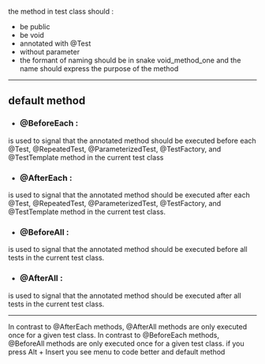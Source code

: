 the method in test class should :          
* be public            
* be void            
* annotated with @Test             
* without parameter
* the formant of naming should be in snake void_method_one and the name should express
the purpose of the method

*****************
## default method

* ### @BeforeEach :             
is used to signal that the annotated method should be executed before each @Test, @RepeatedTest, @ParameterizedTest, @TestFactory, and @TestTemplate method in the current test class

* ### @AfterEach :      
is used to signal that the annotated method should be executed after each @Test, @RepeatedTest, @ParameterizedTest, @TestFactory, and @TestTemplate method in the current test class.

* ### @BeforeAll :
is used to signal that the annotated method should be executed before all tests in the current test class.

* ### @AfterAll :          
is used to signal that the annotated method should be executed after all tests in the current test class.
*****************
In contrast to @AfterEach methods, @AfterAll methods are only executed once for a given test class.
In contrast to @BeforeEach methods, @BeforeAll methods are only executed once for a given test class.
if you press Alt + Insert you see menu to code better and default method